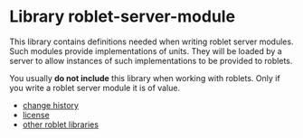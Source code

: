 
# Library roblet-server-module

This library contains definitions needed when writing roblet server modules.
Such modules provide implementations of units.
They will be loaded by a server to allow instances of such implementations
to be provided to roblets.

You usually **do not include** this library when working with roblets.
Only if you write a roblet server module it is of value.


* [change history](CHANGES.md)
* [license](../LICENSE.md)
* [other roblet libraries](../README.md)
